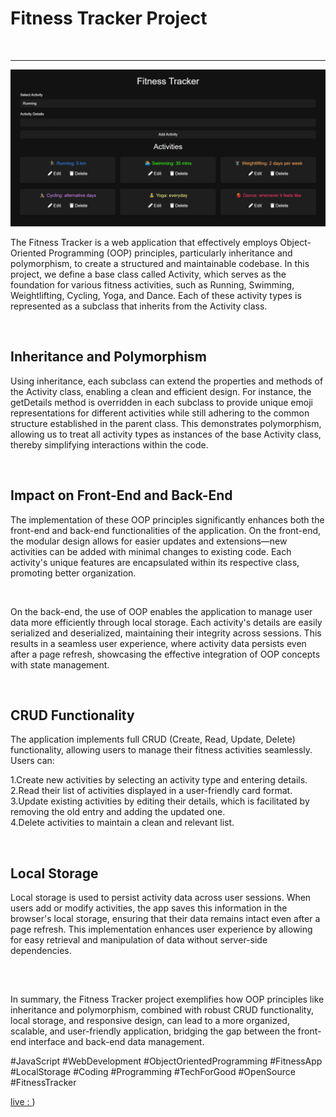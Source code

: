  <h1>Fitness Tracker Project</h1>
 <br>
 <hr>
 <img src="./fitness.png" alt="">
 <p>The Fitness Tracker is a web application that effectively employs Object-Oriented Programming (OOP) principles, particularly inheritance and polymorphism, to create a structured and maintainable codebase. In this project, we define a base class called Activity, which serves as the foundation for various fitness activities, such as Running, Swimming, Weightlifting, Cycling, Yoga, and Dance. Each of these activity types is represented as a subclass that inherits from the Activity class.</p>
 <br>
 <h2>Inheritance and Polymorphism</h2>
 <p>Using inheritance, each subclass can extend the properties and methods of the Activity class, enabling a clean and efficient design. For instance, the getDetails method is overridden in each subclass to provide unique emoji representations for different activities while still adhering to the common structure established in the parent class. This demonstrates polymorphism, allowing us to treat all activity types as instances of the base Activity class, thereby simplifying interactions within the code.</p>
 <br>
 <h2>Impact on Front-End and Back-End</h2>
 <p>The implementation of these OOP principles significantly enhances both the front-end and back-end functionalities of the application. On the front-end, the modular design allows for easier updates and extensions—new activities can be added with minimal changes to existing code. Each activity's unique features are encapsulated within its respective class, promoting better organization.</p>
 <br>
 <p>On the back-end, the use of OOP enables the application to manage user data more efficiently through local storage. Each activity's details are easily serialized and deserialized, maintaining their integrity across sessions. This results in a seamless user experience, where activity data persists even after a page refresh, showcasing the effective integration of OOP concepts with state management.</p>
 <br>
 <h2>CRUD Functionality</h2>
 <p>The application implements full CRUD (Create, Read, Update, Delete) functionality, allowing users to manage their fitness activities seamlessly. Users can:

 1.Create new activities by selecting an activity type and entering details.<br>
 2.Read their list of activities displayed in a user-friendly card format.<br>
 3.Update existing activities by editing their details, which is facilitated by removing the old entry and adding the updated one.<br>
 4.Delete activities to maintain a clean and relevant list.</p>
 <br>
 <h2>Local Storage</h2>
 <p>Local storage is used to persist activity data across user sessions. When users add or modify activities, the app saves this information in the browser's local storage, ensuring that their data remains intact even after a page refresh. This implementation enhances user experience by allowing for easy retrieval and manipulation of data without server-side dependencies.</p>
 <br>
 <h2></h2>
 <p>In summary, the Fitness Tracker project exemplifies how OOP principles like inheritance and polymorphism, combined with robust CRUD functionality, local storage, and responsive design, can lead to a more organized, scalable, and user-friendly application, bridging the gap between the front-end interface and back-end data management.</p>
 #JavaScript #WebDevelopment #ObjectOrientedProgramming #FitnessApp #LocalStorage #Coding #Programming #TechForGood #OpenSource #FitnessTracker

 [live : ](https://fitness-tracker-oop-js-localstorage.netlify.app/))